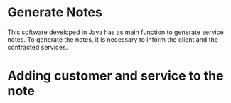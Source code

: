 # Generate Notes
This software developed in Java has as main function to generate service notes. To generate the notes, it is necessary to inform the client and the contracted services.

# Adding customer and service to the note
